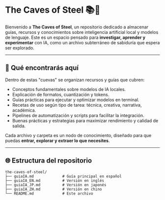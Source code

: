 # The Caves of Steel 📚🤖

Bienvenido a **The Caves of Steel**, un repositorio dedicado a almacenar guías, recursos y conocimientos sobre inteligencia artificial local y modelos de lenguaje. Este es un espacio pensado para **investigar, aprender y experimentar** con IA, como un archivo subterráneo de sabiduría que espera ser explorado.

---

## 🧠 Qué encontrarás aquí

Dentro de estas "cuevas" se organizan recursos y guías que cubren:

- Conceptos fundamentales sobre modelos de IA locales.
- Explicación de formatos, cuantización y tokens.
- Guías prácticas para ejecutar y optimizar modelos en terminal.
- Recetas de uso según tipo de tarea: técnica, creativa, narrativa, académica.
- Pipelines de automatización y scripts para facilitar la integración.
- Buenas prácticas y estrategias para maximizar rendimiento y calidad de salida.

Cada archivo y carpeta es un nodo de conocimiento, diseñado para que puedas **entrar, explorar y extraer lo que necesites**.

---

## 🌐 Estructura del repositorio

```text
the-caves-of-steel/
├── guiaIA.md             # Guía principal en español
├── guiaIA_EN.md          # Versión en inglés
├── guiaIA_JP.md          # Versión en japonés
├── guiaIA_ZH.md          # Versión en chino
└── README.md             # Este archivo

